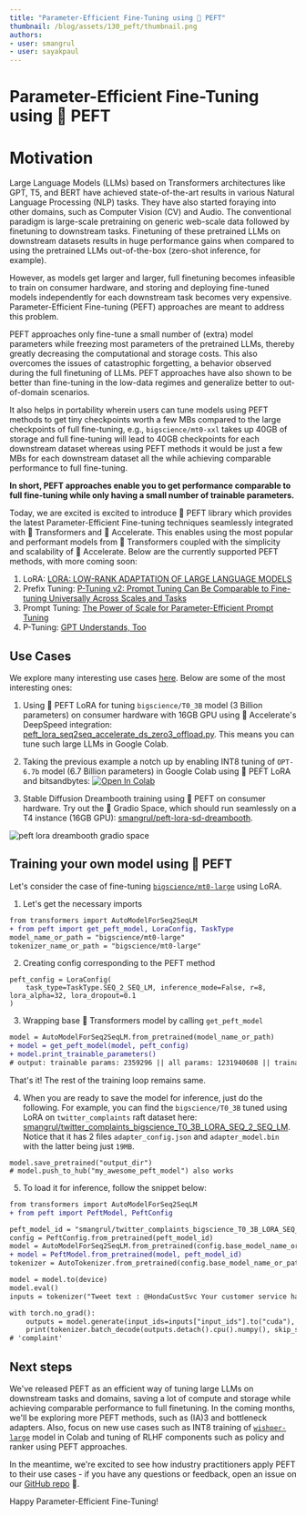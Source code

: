 ```yaml
---
title: "Parameter-Efficient Fine-Tuning using 🤗 PEFT"
thumbnail: /blog/assets/130_peft/thumbnail.png
authors:
- user: smangrul
- user: sayakpaul
---
```


<h1>Parameter-Efficient Fine-Tuning using 🤗 PEFT</h1>

<!-- {blog_metadata} -->
<!-- {authors} -->

# Motivation
Large Language Models (LLMs) based on Transformers architectures like GPT, T5, and BERT have achieved state-of-the-art results in various Natural Language Processing (NLP) tasks. They have also started foraying into other domains, such as Computer Vision (CV) and Audio. The conventional paradigm is large-scale pretraining on generic web-scale data followed by finetuning to downstream tasks. Finetuning of these pretrained LLMs on downstream datasets results in huge performance gains when compared to using the pretrained LLMs out-of-the-box (zero-shot inference, for example).

However, as models get larger and larger, full finetuning becomes infeasible to train on consumer hardware, and storing and deploying fine-tuned models independently for each downstream task becomes very expensive. Parameter-Efficient Fine-tuning (PEFT) approaches are meant to address this problem.


PEFT approaches only fine-tune a small number of (extra) model parameters while freezing most parameters of the pretrained LLMs, thereby greatly decreasing the computational and storage costs. This also overcomes the issues of catastrophic forgetting, a behavior observed during the full finetuning of LLMs. PEFT approaches have also shown to be better than fine-tuning in the low-data regimes and generalize better to out-of-domain scenarios.

It also helps in portability wherein users can tune models using PEFT methods to get tiny checkpoints worth a few MBs compared to the large checkpoints of full fine-tuning, e.g., `bigscience/mt0-xxl` takes up 40GB of storage and full fine-tuning will lead to 40GB checkpoints for each downstream dataset whereas using PEFT methods it would be just a few MBs for each downstream dataset all the while achieving comparable performance to full fine-tuning.

**In short, PEFT approaches enable you to get performance comparable to full fine-tuning while only having a small number of trainable parameters.**

Today, we are excited is excited to introduce 🤗 PEFT library which provides the latest Parameter-Efficient Fine-tuning techniques seamlessly integrated with 🤗 Transformers and 🤗 Accelerate. This enables using the most popular and performant models from 🤗 Transformers coupled with the simplicity and scalability of 🤗 Accelerate. Below are the currently supported PEFT methods, with more coming soon:

1. LoRA: [LORA: LOW-RANK ADAPTATION OF LARGE LANGUAGE MODELS](https://arxiv.org/pdf/2106.09685.pdf)
2. Prefix Tuning: [P-Tuning v2: Prompt Tuning Can Be Comparable to Fine-tuning Universally Across Scales and Tasks](https://arxiv.org/pdf/2110.07602.pdf)
3. Prompt Tuning: [The Power of Scale for Parameter-Efficient Prompt Tuning](https://arxiv.org/pdf/2104.08691.pdf) 
4. P-Tuning: [GPT Understands, Too](https://arxiv.org/pdf/2103.10385.pdf) 

## Use Cases

We explore many interesting use cases [here](https://github.com/huggingface/peft#use-cases). Below are some of the most interesting ones: 

1. Using 🤗 PEFT LoRA for tuning `bigscience/T0_3B` model (3 Billion parameters) on consumer hardware with 16GB GPU using
🤗 Accelerate's DeepSpeed integration: [peft_lora_seq2seq_accelerate_ds_zero3_offload.py](https://github.com/huggingface/peft/blob/main/examples/conditional_generation/peft_lora_seq2seq_accelerate_ds_zero3_offload.py). This means you can tune such large LLMs in Google Colab.

2. Taking the previous example a notch up by enabling INT8 tuning of `OPT-6.7b` model (6.7 Billion parameters) in Google Colab
using 🤗 PEFT LoRA and bitsandbytes: [![Open In Colab](https://colab.research.google.com/assets/colab-badge.svg)](https://colab.research.google.com/drive/1jCkpikz0J2o20FBQmYmAGdiKmJGOMo-o?usp=sharing)

3. Stable Diffusion Dreambooth training using 🤗 PEFT on consumer hardware. Try out the 🤗 Gradio Space, which should run seamlessly on a T4 instance (16GB GPU): [smangrul/peft-lora-sd-dreambooth](https://huggingface.co/spaces/smangrul/peft-lora-sd-dreambooth).

![peft lora dreambooth gradio space](https://huggingface.co/datasets/huggingface/documentation-images/resolve/main/peft/peft_lora_dreambooth_gradio_space.png)

## Training your own model using 🤗 PEFT

Let's consider the case of fine-tuning [`bigscience/mt0-large`](https://huggingface.co/bigscience/mt0-large) using LoRA.  

1. Let's get the necessary imports

```diff
from transformers import AutoModelForSeq2SeqLM
+ from peft import get_peft_model, LoraConfig, TaskType
model_name_or_path = "bigscience/mt0-large"
tokenizer_name_or_path = "bigscience/mt0-large"
```

2. Creating config corresponding to the PEFT method
```
peft_config = LoraConfig(
    task_type=TaskType.SEQ_2_SEQ_LM, inference_mode=False, r=8, lora_alpha=32, lora_dropout=0.1
)
```

3. Wrapping base 🤗 Transformers model by calling `get_peft_model`
```diff
model = AutoModelForSeq2SeqLM.from_pretrained(model_name_or_path)
+ model = get_peft_model(model, peft_config)
+ model.print_trainable_parameters()
# output: trainable params: 2359296 || all params: 1231940608 || trainable%: 0.19151053100118282
```

That's it! The rest of the training loop remains same. 

4. When you are ready to save the model for inference, just do the following. For example, you can find the `bigscience/T0_3B` tuned using LoRA on `twitter_complaints` raft dataset here: [smangrul/twitter_complaints_bigscience_T0_3B_LORA_SEQ_2_SEQ_LM](https://huggingface.co/smangrul/twitter_complaints_bigscience_T0_3B_LORA_SEQ_2_SEQ_LM). Notice that it has 2 files `adapter_config.json` and `adapter_model.bin` with the latter being just `19MB`.
```
model.save_pretrained("output_dir") 
# model.push_to_hub("my_awesome_peft_model") also works
```

5. To load it for inference, follow the snippet below:
```diff
from transformers import AutoModelForSeq2SeqLM
+ from peft import PeftModel, PeftConfig

peft_model_id = "smangrul/twitter_complaints_bigscience_T0_3B_LORA_SEQ_2_SEQ_LM"
config = PeftConfig.from_pretrained(peft_model_id)
model = AutoModelForSeq2SeqLM.from_pretrained(config.base_model_name_or_path)
+ model = PeftModel.from_pretrained(model, peft_model_id)
tokenizer = AutoTokenizer.from_pretrained(config.base_model_name_or_path)

model = model.to(device)
model.eval()
inputs = tokenizer("Tweet text : @HondaCustSvc Your customer service has been horrible during the recall process. I will never purchase a Honda again. Label :", return_tensors="pt")

with torch.no_grad():
    outputs = model.generate(input_ids=inputs["input_ids"].to("cuda"), max_new_tokens=10)
    print(tokenizer.batch_decode(outputs.detach().cpu().numpy(), skip_special_tokens=True)[0])
# 'complaint'
```

## Next steps
We've released PEFT as an efficient way of tuning large LLMs on downstream tasks and domains, saving a lot of compute and storage while achieving comparable performance to full finetuning. In the coming months, we'll be exploring more PEFT methods, such as (IA)3 and bottleneck adapters. Also, focus on new use cases such as INT8 training of [`wishper-large`](https://huggingface.co/openai/whisper-large) model in Colab and tuning of RLHF components such as policy and ranker using PEFT approaches.

In the meantime, we're excited to see how industry practitioners apply PEFT to their use cases - if you have any questions or feedback, open an issue on our [GitHub repo](https://github.com/huggingface/peft) 🤗.

Happy Parameter-Efficient Fine-Tuning!